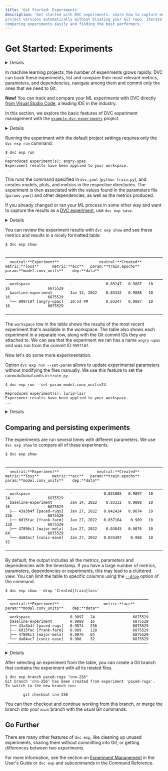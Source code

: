 ```yaml
---
title: 'Get Started: Experiments'
description: 'Get started with DVC experiments. Learn how to capture multiple
project versions automatically without bloating your Git repo. Iterate quickly by
comparing experiments easily and finding the best performers.'
---
```


# Get Started: Experiments

<details>

### 🎬 Click to watch a video intro.

<admon type="warn">

This video is outdated and will be updated soon! Our written docs contain the
latest information about all of DVC's features.

</admon>

https://youtu.be/FHQq_zZz5ms

</details>

In machine learning projects, the number of <abbr>experiments</abbr> grows
rapidly. DVC can track these experiments, list and compare their most relevant
metrics, parameters, and dependencies, navigate among them and commit only the
ones that we need to Git.

<admon type="tip">

**New!** You can track and compare your ML experiments with DVC directly [from
Visual Studio Code], a leading IDE in the industry.

[from visual studio code]: /doc/vs-code-extension

</admon>

In this section, we explore the basic features of DVC experiment management with
the [`example-dvc-experiments`][ede] project.

[ede]: https://github.com/iterative/example-dvc-experiments

<details>

### ⚙️ Initializing a project with DVC experiments

If you already have a <abbr>DVC project</abbr>, that's great. You can start to
use `dvc exp` commands right away to capture experiments (see [this guide] for
detailed information). Here, we briefly discuss how to structure any ML project
with DVC experiments by using `dvc exp init`.

[user guide]: /doc/user-guide/experiment-management

A typical machine learning project has data, a set of scripts that train a
model, a bunch of hyperparameters that tune training and models, and outputs
metrics and plots to evaluate the models. `dvc exp init` has sane defaults about
the names of these elements to initialize a project:

```cli
$ dvc exp init --live dvclive --plots plots python src/train.py
```

Here, `python src/train.py` specifies how you run experiments. It could be any
other command.

If your project uses different names for them, you can set directories for
source code (default: `src/`), data (`data/`), models (`models/`), plots
(`plots/`), and files for hyperparameters (`params.yaml`), metrics
(`metrics.json`) with the options supplied to `dvc exp init`.

You can also set these options in a dialog format with
`dvc exp init --interactive`.

</details>

Running the experiment with the default project settings requires only the
`dvc exp run` command:

```cli
$ dvc exp run
...
Reproduced experiment(s): angry-upas
Experiment results have been applied to your workspace.
...
```

This runs the command specified in `dvc.yaml` (`python train.py`), and creates
models, plots, and metrics in the respective directories. The experiment is then
associated with the values found in the parameters file (`params.yaml`) and
other dependencies, as well as the metrics produced.

<admon type="tip">

If you already changed or ran your ML process in some other way and want to
capture the results as a [DVC experiment], use `dvc exp save`.

[dvc experiment]: /doc/user-guide/experiment-management

</admon>

<details>

### ℹ️ More information about (Hyper)parameters

It's pretty common for data science projects to include configuration files that
define adjustable parameters to train a model, adjust model architecture, do
pre-processing, etc. DVC provides a mechanism for experiments to depend on the
specific variables from a file.

By default, DVC assumes that a parameters file named `params.yaml` is available
in your project. DVC parses this file and creates dependencies to the variables
found in it: `model.conv_units` and `train.epochs`. Example:

```yaml
train:
  epochs: 10
model:
  conv_units: 16
```

</details>

You can review the experiment results with `dvc exp show` and see these metrics
and results in a nicely formatted table:

```cli
$ dvc exp show
```

```dvctable
 ────────────────────────────────────────────────────────────────────────────────────────────────────────
  neutral:**Experiment**                  neutral:**Created**           metric:**loss**      metric:**acc**   param:**train.epochs**    param:**model.conv_units**    dep:**data**
 ────────────────────────────────────────────────────────────────────────────────────────────────────────
  workspace                  -               0.03247   0.9887   10             16                 6875529
  baseline-experiment        Jan 14, 2022    0.03332   0.9888   10             16                 6875529
  └── 999710f [angry-upas]   10:54 PM        0.03247   0.9887   10             16                 6875529
 ────────────────────────────────────────────────────────────────────────────────────────────────────────
```

The `workspace` row in the table shows the results of the most recent experiment
that's available in the <abbr>workspace</abbr>. The table also shows each
experiment in a separate row, along with the Git commit IDs they are attached
to. We can see that the experiment we ran has a name `angry-upas` and was run
from the commit ID `999710f`.

Now let's do some more experimentation.

Option `dvc exp run --set-param` allows to update experimental parameters
without modifying the files manually. We use this feature to set the
convolutional units in `train.py`.

```cli
$ dvc exp run --set-param model.conv_units=24
...
Reproduced experiment(s): lurid-lair
Experiment results have been applied to your workspace.
...
```

<details>

### ⚙️ Run multiple experiments in parallel

Instead of running the experiments one-by-one, we can define them to run in a
batch. This is especially handy when you have long running experiments.

We add experiments to the queue using the `--queue` option of `dvc exp run`. We
also use `-S` (`--set-param`) to set a value for the parameter.

```cli
$ dvc exp run --queue -S model.conv_units=32
Queued experiment 'conic-ease' for future execution.
$ dvc exp run --queue -S model.conv_units=64
Queued experiment 'major-mela' for future execution.
$ dvc exp run --queue -S model.conv_units=128
Queued experiment 'frank-farm' for future execution.
$ dvc exp run --queue -S model.conv_units=256
Queued experiment 'paced-rugs' for future execution.
```

Next, run all (`--run-all`) queued experiments in parallel. You can specify the
number of parallel processes using `--jobs`:

```cli
$ dvc exp run --run-all --jobs 2
```

</details>

## Comparing and persisting experiments

The experiments are run several times with different parameters. We use
`dvc exp show` to compare all of these experiments.

```cli
$ dvc exp show
```

```dvctable
 ────────────────────────────────────────────────────────────────────────────────────────────────────────
  neutral:**Experiment**                 neutral:**Created**            metric:**loss**      metric:**acc**   param:**train.epochs**    param:**model.conv_units**    dep:**data**
 ────────────────────────────────────────────────────────────────────────────────────────────────────────
  workspace                  -              0.031865   0.9897   10             24                 6875529
  baseline-experiment        Jan 14, 2022    0.03332   0.9888   10             16                 6875529
  ├── 43a3b4f [paced-rugs]   Jan 27, 2022   0.042424   0.9874   10             256                6875529
  ├── 6d15fac [frank-farm]   Jan 27, 2022   0.037164    0.989   10             128                6875529
  ├── 47896c1 [major-mela]   Jan 27, 2022    0.03845   0.9876   10             64                 6875529
  └── da84ac7 [conic-ease]   Jan 27, 2022   0.035497    0.988   10             32
 ────────────────────────────────────────────────────────────────────────────────────────────────────────
```

By default, the output includes all the metrics, parameters and dependencies
with the timestamp. If you have a large number of metrics, parameters,
dependencies or experiments, this may lead to a cluttered view. You can limit
the table to specific columns using the
[`--drop`](/doc/command-reference/exp/show#--drop) option of the command.

```cli
$ dvc exp show --drop 'Created|train|loss'
```

```dvctable
 ───────────────────────────────────────────────────────────────
  neutral:**Experiment**                    metric:**acc**   param:**model.conv_units**    dep:**data**
 ───────────────────────────────────────────────────────────────
  workspace                  0.9897   24                 6875529
  baseline-experiment        0.9888   16                 6875529
  ├── 43a3b4f [paced-rugs]   0.9874   256                6875529
  ├── 6d15fac [frank-farm]   0.989    128                6875529
  ├── 47896c1 [major-mela]   0.9876   64                 6875529
  └── da84ac7 [conic-ease]   0.988    32                 6875529
 ───────────────────────────────────────────────────────────────
```

<details>

### ℹ️ More information about metrics

Metrics are what you use to evaluate your models. DVC associates metrics with
experiments for later comparison. Any scalar value can be used as a metric. You
can specify text files to contain metrics using `dvc exp init --metrics`, and
write them in the experimentation code.

An alternative to manual metrics generation is to use [DVCLive](/doc/dvclive) to
generate these files.

`dvc exp show` and `dvc metrics` are used to tabulate the experiments and Git
commits with their associated metrics. In the above tables, `loss` and `acc`
values are metrics found in [`dvclive/metrics.json`] file.

Metrics files are interpreted specially also in
[Iterative Studio](https://studio.iterative.ai).

[`metrics.json`]:
  https://github.com/iterative/example-dvc-experiments/blob/main/dvclive/metrics.json

</details>

After selecting an experiment from the table, you can create a Git branch that
contains the experiment with all its related files.

```cli
$ dvc exp branch paced-rugs "cnn-256"
Git branch 'cnn-256' has been created from experiment 'paced-rugs'.
To switch to the new branch run:

        git checkout cnn-256
```

You can then checkout and continue working from this branch, or merge the branch
into your `main` branch with the usual Git commands.

## Go Further

There are many other features of `dvc exp`, like cleaning up unused experiments,
sharing them without committing into Git, or getting differences between two
experiments.

For more information, see the section on
[Experiment Management](/doc/user-guide/experiment-management) in the User's
Guide or `dvc exp` and subcommands in the Command Reference.
